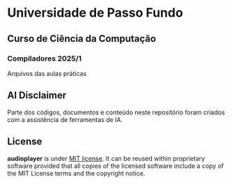 # Universidade de Passo Fundo
## Curso de Ciência da Computação
### Compiladores 2025/1

Arquivos das aulas práticas

## AI Disclaimer

Parte dos códigos, documentos e conteúdo neste repositório foram criados com a assistência de ferramentas de IA.

## License

**audioplayer** is under [MIT license](https://github.com/mjbrusso/audioplayer/blob/master/LICENSE). It can be reused within proprietary software provided that all copies of the licensed software include a copy of the MIT License terms and the copyright notice.
